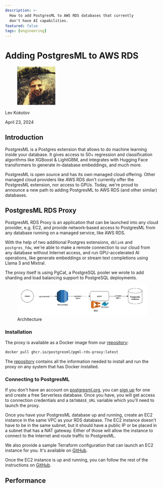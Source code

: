 ```yaml
---
description: >-
  How to add PostgresML to AWS RDS databases that currently
  don't have AI capabilities.
featured: false
tags: [engineering]
---
```


# Adding PostgresML to AWS RDS

<div align="left">

<figure><img src=".gitbook/assets/lev.jpg" alt="Author" width="125"><figcaption></figcaption></figure>

</div>

Lev Kokotov

April 23, 2024

## Introduction

PostgresML is a Postgres extension that allows to do machine learning inside your database. It gives access to 50+ regression and classification algorithms like XGBoost & LightGBM, and integrates with Hugging Face transformers to generate in-database embeddings, and much more.

PostgresML is open source and has its own managed cloud offering. Other managed cloud providers like AWS RDS don't currently offer the PostgresML extension, nor access to GPUs. Today, we're proud to announce a new path to adding PostgresML to AWS RDS (and other similar) databases.

## PostgresML RDS Proxy

PostgresML RDS Proxy is an application that can be launched into any cloud provider, e.g. EC2, and provide network-based access to PostgresML from any database running on a managed service, like AWS RDS.

With the help of two additional Postgres extensions, `dblink` and `postgres_fdw`, we're able to make a remote connection to our cloud from any database without Internet access, and run GPU-accelerated AI operations, like generate embeddings or stream text completions using  Llama 3 and Mixtral.

The proxy itself is using PgCat, a PostgreSQL pooler we wrote to add sharding and load balancing support to PostgreSQL deployments.

<p class="text-center">

<figure><img src=".gitbook/assets/pgml_rds_proxy_arch.png" alt="PostgresML RDS Proxy architecture"><figcaption class="mt-2">Architecture</figcaption></figure>

</p>

### Installation

The proxy is available as a Docker image from our [repository](https://github.com/postgresml/postgresml/tree/master/packages/pgml-rds-proxy):

```bash
docker pull ghcr.io/postgresml/pgml-rds-proxy:latest
```

The [repository](https://github.com/postgresml/postgresml/tree/master/packages/pgml-rds-proxy) contains all the information needed to install and run the proxy on any system that has Docker installed.

### Connecting to PostgresML

If you don't have an account on [postgresml.org](https://postgresml.org), you can [sign up](https://postgresml.org/signup) for one and create a free Serverless database. Once you have, you will get access to connection credentials and a `DATABASE_URL` variable which you'll need to launch the proxy.

Once you have your PostgresML database up and running, create an EC2 instance in the same VPC as your RDS database. The EC2 instance doesn't have to be in the same subnet, but it should have a public IP or be placed in a subnet that has a NAT gateway. Either of those will allow the instance to connect to the Internet and route traffic to PostgresML.

We also provide a sample Terraform configuration that can launch an EC2 instance for you. It's available on [GitHub](https://github.com/postgresml/postgresml/tree/master/packages/pgml-rds-proxy/ec2).

Once the EC2 instance is up and running, you can follow the rest of the instructions on [GitHub](https://github.com/postgresml/postgresml/tree/master/packages/pgml-rds-proxy).

## Performance

